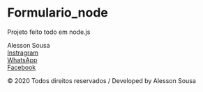 # Formulario_node
Projeto feito todo em node.js

Alesson Sousa<br>
[Instragram](https://www.instagram.com/alesson.exe/)<br>
[WhatsApp](https://api.whatsapp.com/send?1=pt_BR&phone=558892905827)<br>
[Facebook](https://www.facebook.com/alesson.sousa.31)


© 2020 Todos direitos reservados / Developed by Alesson Sousa

